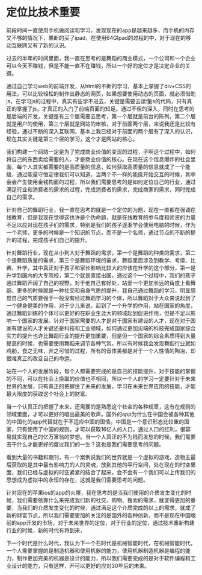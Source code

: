 # 定位比技术重要

前段时间一直使用手机做阅读和学习，发现现在的app是越来越多，而手机的内存又不够的情况下，果断的买了ipad，在使用64GIpad的过程的中，对于现在的移动互联网又有了新的认识。

过去的半年的时间里面，我一直在思考的是舞蹈的商业模式，一个公司和一个企业可以今天不赚钱，但是不能一直不在赚钱，所以一个好的定位才是决定企业的关键。

通过自己学习web的前端开发，从html的不断的学习，基本上掌握了div+CSS的用法，可以比较轻松的制作出静态的网页，如果想要使用动态的页面，就必须借助js，在学习js的过程中，真实有些学不进去，关键是需要去读懂js的代码，只有真正的掌握了js，才真正的入门了前端页面的知足。通过不但的深入，同时在思考的是后端的开发，关键是有三个层需要去思考，第一个层就是前台的陈列，第二个层就是用户的使用，第三个层就是网站的审核，对于前面两个层，来说我还是比较有经验，通过不断的深入互联网，基本上我已经对于前面的两个层有了深入的认识，现在其实关键是第三个层的学习，这个才是网站的核心。

我们构建一个网站一定是为了完成商业价值的变现的过程，子啊这个过程中，如何将自己的东西卖给需要的人，才是商业价值的核心。在现在这个信息爆炸的社会里面，每个人其实都需要的是高质量的信息，如何获取高质量的信息就成了一个能级，通过能量守恒定律我们可以知道，当两个不一样的能级开始交互的时候，其中会会产生使用金钱构面的过程，所以我们需要思考的是如何定位自己的行业，通过满足行业和消费者的需求的过程，完成消费者的需求，完成商家的需求，同时完成自己的需求。

针对自己的舞蹈行业，我一直在思考的就是一个定位的为题，现在一直都在强调在线教育，但是我现在觉得这也许是个伪命题，就是在线教育的参与度和师资的力量不足以应对现在孩子们的需求，特别是我们的孩子逐渐学会使用电脑的时候，作为一个老师，更多的时候是一个知识的节点，而不是一个名师，通过节点的不断的提升的过程，完成孩子们自己的提升。

针对舞蹈行业，现在从小到大对于舞蹈的需求，第一个是舞蹈的种类的需求，第二个是舞蹈质量的需求，第三个是舞蹈环境的需求，舞蹈里面涉及到教学、考级、比赛、升学，其中真正对于孩子和家长影响比较大的应该在升学的这个部分，第一是升学到国内的大专院校，第二个就是直接出国，通过这个一个过程中，我们的孩子通过舞蹈开阔了自己的视野，对于他自己有好处，站爱一个更加长远的角度上看舞蹈，更多的时候就是一种社交和自身气质的提升，我自己通过舞蹈的学习，明显感觉自己的气质要强于一般没有经过舞蹈学习的个体，所以舞蹈对于大众来说起到了一个健身健美的作用，对于少儿来说，起到了一个升学的作用，站在国家的角度，通过舞蹈训练的个体可以更好的在职业生涯大的领域起到促进作用，但是不足以影响一个国家的发展。针对于国家需要的人才是对于国家有建设的人才，现在对于国家有建设的人才关键还是科技和工业领域，如何通过更加尖端的科技完成国家综合实力的提升也许比舞蹈行业的提升更加重要，但是但一个国家的综合素质得到大量提高的时候，也需要使用舞蹈来调节各种气氛，所以有时候我会发现舞蹈行业就如鸡肋，食之无味，弃之可惜的过程，所有的音体美都是对于一个人性情的陶冶，却很难真正的改变自己的命运。

站在一个人的发展阶段，每个人都需要完成的是自己的技能提升，对于技能的掌握的不同，可以在社会上换取的价值也不相同，所以一个人的学习一定要针对于未来世界的发展，只有真正的把握住了未来的发展，学习在未来世界应用的技能，才能最大限度的获取这个社会上的财富。

当一个认真正的把握了未来，还需要的是熟悉这个社会的各种规章，这有在规则的领域里面，才可以更好的唱出最美的歌声。国外的app为什么在中国会被各种其他的中国化的app代替就在于不适应中国的国情。中国是一个意识形态比较重的国家，只有使用了中国的规则，才可以获取16亿人的人口，通过人口的红利，很容易就实现自己的亿万富翁的梦想。当一个人真正的不为钱而发愁的时候，我们需要去干什么才能更好的度过我们的一生？这也是我们需要思考的问题。

看到大量的书籍和期刊，有一个案例说我们的世界就是一个虚拟的游戏，造物主最后获取的是其中最有影响力的人的灵魂，放到其他的平行空间，处在现在的时空里面，我们已经与虚拟的时空紧紧的结合了起来，会不会有一个我们可以上传我们的思想成为虚拟中的永恒的存在，这就是我们需要思考的问题。

针对现在的苹果ios的app的火爆，我在思考的是当我们使用的介质发生变化的时候，我们需要依靠什么来完成我们新的社交、购物、搜索的需求，就变得更加的重要，当我们的介质发生变化的时候，通过满足这个介质完成的以上的需求，就成了新的财富节点，所以我们需要更加的关注的是国外的各种创新，而不是现在中国眼前的app开发的市场，对于未来世界的定位，对于行业的定位，通过技术重新构建行业的时候，新的时代有将到来，

下一个时代是什么时代，我认为下一个石时代是机械智能时代，在机械智能时代，一个人需要掌握的是制造机器和使用机器的能力，使用机器制造机器是编程的能力，制作更加完美的机器是设计的能力，所以我们需要完成的是对于软件编程和工业设计的能力，只有这样，开可以更好的应对30年后的未来。
